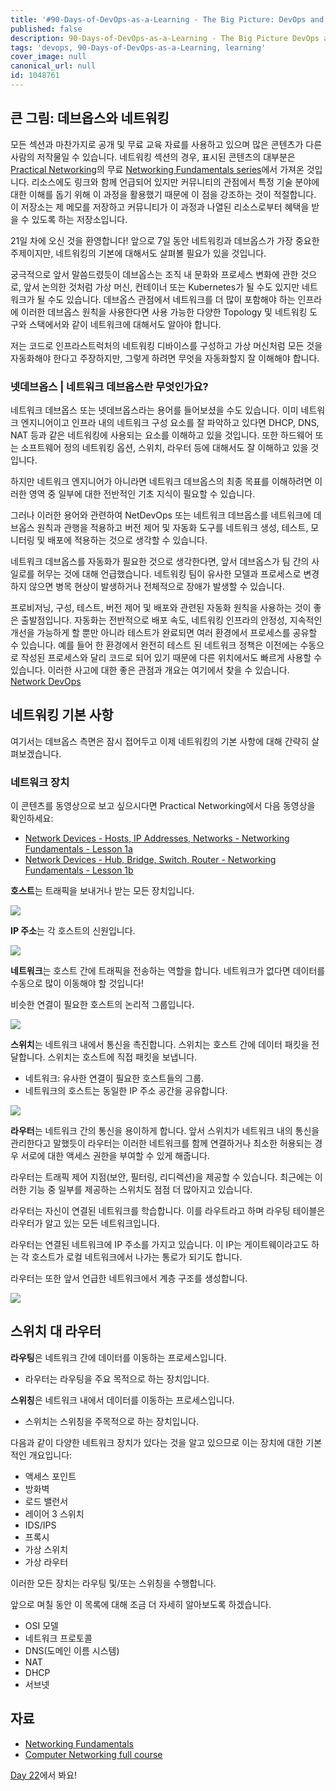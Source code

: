 ```yaml
---
title: '#90-Days-of-DevOps-as-a-Learning - The Big Picture: DevOps and Networking - Day 21'
published: false
description: 90-Days-of-DevOps-as-a-Learning - The Big Picture DevOps and Networking
tags: 'devops, 90-Days-of-DevOps-as-a-Learning, learning'
cover_image: null
canonical_url: null
id: 1048761
---
```


## 큰 그림: 데브옵스와 네트워킹

모든 섹션과 마찬가지로 공개 및 무료 교육 자료를 사용하고 있으며 많은 콘텐츠가 다른 사람의 저작물일 수 있습니다. 네트워킹 섹션의 경우, 표시된 콘텐츠의 대부분은 [Practical Networking](https://www.practicalnetworking.net/)의 무료 [Networking Fundamentals series](https://www.youtube.com/playlist?list=PLIFyRwBY_4bRLmKfP1KnZA6rZbRHtxmXi)에서 가져온 것입니다. 리소스에도 링크와 함께 언급되어 있지만 커뮤니티의 관점에서 특정 기술 분야에 대한 이해를 돕기 위해 이 과정을 활용했기 때문에 이 점을 강조하는 것이 적절합니다. 이 저장소는 제 메모를 저장하고 커뮤니티가 이 과정과 나열된 리소스로부터 혜택을 받을 수 있도록 하는 저장소입니다.

21일 차에 오신 것을 환영합니다! 앞으로 7일 동안 네트워킹과 데브옵스가 가장 중요한 주제이지만, 네트워킹의 기본에 대해서도 살펴볼 필요가 있을 것입니다.

궁극적으로 앞서 말씀드렸듯이 데브옵스는 조직 내 문화와 프로세스 변화에 관한 것으로, 앞서 논의한 것처럼 가상 머신, 컨테이너 또는 Kubernetes가 될 수도 있지만 네트워크가 될 수도 있습니다. 데브옵스 관점에서 네트워크를 더 많이 포함해야 하는 인프라에 이러한 데브옵스 원칙을 사용한다면 사용 가능한 다양한 Topology 및 네트워킹 도구와 스택에서와 같이 네트워크에 대해서도 알아야 합니다.

저는 코드로 인프라스트럭처의 네트워킹 디바이스를 구성하고 가상 머신처럼 모든 것을 자동화해야 한다고 주장하지만, 그렇게 하려면 무엇을 자동화할지 잘 이해해야 합니다.

### 넷데브옵스 | 네트워크 데브옵스란 무엇인가요?

네트워크 데브옵스 또는 넷데브옵스라는 용어를 들어보셨을 수도 있습니다. 이미 네트워크 엔지니어이고 인프라 내의 네트워크 구성 요소를 잘 파악하고 있다면 DHCP, DNS, NAT 등과 같은 네트워킹에 사용되는 요소를 이해하고 있을 것입니다. 또한 하드웨어 또는 소프트웨어 정의 네트워킹 옵션, 스위치, 라우터 등에 대해서도 잘 이해하고 있을 것입니다.

하지만 네트워크 엔지니어가 아니라면 네트워크 데브옵스의 최종 목표를 이해하려면 이러한 영역 중 일부에 대한 전반적인 기초 지식이 필요할 수 있습니다.

그러나 이러한 용어와 관련하여 NetDevOps 또는 네트워크 데브옵스를 네트워크에 데브옵스 원칙과 관행을 적용하고 버전 제어 및 자동화 도구를 네트워크 생성, 테스트, 모니터링 및 배포에 적용하는 것으로 생각할 수 있습니다.

네트워크 데브옵스를 자동화가 필요한 것으로 생각한다면, 앞서 데브옵스가 팀 간의 사일로를 허무는 것에 대해 언급했습니다. 네트워킹 팀이 유사한 모델과 프로세스로 변경하지 않으면 병목 현상이 발생하거나 전체적으로 장애가 발생할 수 있습니다.

프로비저닝, 구성, 테스트, 버전 제어 및 배포와 관련된 자동화 원칙을 사용하는 것이 좋은 출발점입니다. 자동화는 전반적으로 배포 속도, 네트워킹 인프라의 안정성, 지속적인 개선을 가능하게 할 뿐만 아니라 테스트가 완료되면 여러 환경에서 프로세스를 공유할 수 있습니다. 예를 들어 한 환경에서 완전히 테스트 된 네트워크 정책은 이전에는 수동으로 작성된 프로세스와 달리 코드로 되어 있기 때문에 다른 위치에서도 빠르게 사용할 수 있습니다.
이러한 사고에 대한 좋은 관점과 개요는 여기에서 찾을 수 있습니다. [Network DevOps](https://www.thousandeyes.com/learning/techtorials/network-devops)

## 네트워킹 기본 사항

여기서는 데브옵스 측면은 잠시 접어두고 이제 네트워킹의 기본 사항에 대해 간략히 살펴보겠습니다.

### 네트워크 장치

이 콘텐츠를 동영상으로 보고 싶으시다면 Practical Networking에서 다음 동영상을 확인하세요:

- [Network Devices - Hosts, IP Addresses, Networks - Networking Fundamentals - Lesson 1a](https://www.youtube.com/watch?v=bj-Yfakjllc&list=PLIFyRwBY_4bRLmKfP1KnZA6rZbRHtxmXi&index=1)
- [Network Devices - Hub, Bridge, Switch, Router - Networking Fundamentals - Lesson 1b](https://www.youtube.com/watch?v=H7-NR3Q3BeI&list=PLIFyRwBY_4bRLmKfP1KnZA6rZbRHtxmXi&index=2)

**호스트**는 트래픽을 보내거나 받는 모든 장치입니다.

![](/2022/Days/Images/Day21_Networking1.png)

**IP 주소**는 각 호스트의 신원입니다.

![](/2022/Days/Images/Day21_Networking2.png)

**네트워크**는 호스트 간에 트래픽을 전송하는 역할을 합니다. 네트워크가 없다면 데이터를 수동으로 많이 이동해야 할 것입니다!

비슷한 연결이 필요한 호스트의 논리적 그룹입니다.

![](/2022/Days/Images/Day21_Networking3.png)

**스위치**는 네트워크 내에서 통신을 촉진합니다. 스위치는 호스트 간에 데이터 패킷을 전달합니다. 스위치는 호스트에 직접 패킷을 보냅니다.

- 네트워크: 유사한 연결이 필요한 호스트들의 그룹.
- 네트워크의 호스트는 동일한 IP 주소 공간을 공유합니다.

![](/2022/Days/Images/Day21_Networking4.png)

**라우터**는 네트워크 간의 통신을 용이하게 합니다. 앞서 스위치가 네트워크 내의 통신을 관리한다고 말했듯이 라우터는 이러한 네트워크를 함께 연결하거나 최소한 허용되는 경우 서로에 대한 액세스 권한을 부여할 수 있게 해줍니다.

라우터는 트래픽 제어 지점(보안, 필터링, 리디렉션)을 제공할 수 있습니다. 최근에는 이러한 기능 중 일부를 제공하는 스위치도 점점 더 많아지고 있습니다.

라우터는 자신이 연결된 네트워크를 학습합니다. 이를 라우트라고 하며 라우팅 테이블은 라우터가 알고 있는 모든 네트워크입니다.

라우터는 연결된 네트워크에 IP 주소를 가지고 있습니다. 이 IP는 게이트웨이라고도 하는 각 호스트가 로컬 네트워크에서 나가는 통로가 되기도 합니다.

라우터는 또한 앞서 언급한 네트워크에서 계층 구조를 생성합니다.

![](/2022/Days/Images/Day21_Networking5.png)

## 스위치 대 라우터

**라우팅**은 네트워크 간에 데이터를 이동하는 프로세스입니다.

- 라우터는 라우팅을 주요 목적으로 하는 장치입니다.

**스위칭**은 네트워크 내에서 데이터를 이동하는 프로세스입니다.

- 스위치는 스위칭을 주목적으로 하는 장치입니다.

다음과 같이 다양한 네트워크 장치가 있다는 것을 알고 있으므로 이는 장치에 대한 기본적인 개요입니다:

- 액세스 포인트
- 방화벽
- 로드 밸런서
- 레이어 3 스위치
- IDS/IPS
- 프록시
- 가상 스위치
- 가상 라우터

이러한 모든 장치는 라우팅 및/또는 스위칭을 수행합니다.

앞으로 며칠 동안 이 목록에 대해 조금 더 자세히 알아보도록 하겠습니다.

- OSI 모델
- 네트워크 프로토콜
- DNS(도메인 이름 시스템)
- NAT
- DHCP
- 서브넷

## 자료

- [Networking Fundamentals](https://www.youtube.com/playlist?list=PLIFyRwBY_4bRLmKfP1KnZA6rZbRHtxmXi)
- [Computer Networking full course](https://www.youtube.com/watch?v=IPvYjXCsTg8)

[Day 22](day22.md)에서 봐요!
